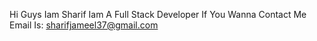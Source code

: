 Hi Guys Iam Sharif Iam A Full Stack Developer If You Wanna Contact Me Email Is: sharifjameel37@gmail.com